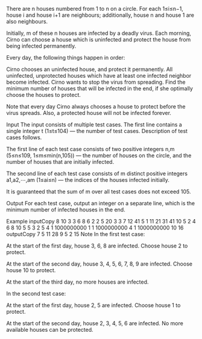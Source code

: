 There are n houses numbered from 1 to n on a circle. For each 1≤i≤n−1, house i and house i+1 are neighbours; additionally, house n and house 1 are also neighbours.

Initially, m of these n houses are infected by a deadly virus. Each morning, Cirno can choose a house which is uninfected and protect the house from being infected permanently.

Every day, the following things happen in order:

Cirno chooses an uninfected house, and protect it permanently.
All uninfected, unprotected houses which have at least one infected neighbor become infected.
Cirno wants to stop the virus from spreading. Find the minimum number of houses that will be infected in the end, if she optimally choose the houses to protect.

Note that every day Cirno always chooses a house to protect before the virus spreads. Also, a protected house will not be infected forever.

Input
The input consists of multiple test cases. The first line contains a single integer t (1≤t≤104) — the number of test cases. Description of test cases follows.

The first line of each test case consists of two positive integers n,m (5≤n≤109, 1≤m≤min(n,105)) — the number of houses on the circle, and the number of houses that are initially infected.

The second line of each test case consists of m distinct positive integers a1,a2,⋯,am (1≤ai≤n) — the indices of the houses infected initially.

It is guaranteed that the sum of m over all test cases does not exceed 105.

Output
For each test case, output an integer on a separate line, which is the minimum number of infected houses in the end.

Example
inputCopy
8
10 3
3 6 8
6 2
2 5
20 3
3 7 12
41 5
1 11 21 31 41
10 5
2 4 6 8 10
5 5
3 2 5 4 1
1000000000 1
1
1000000000 4
1 1000000000 10 16
outputCopy
7
5
11
28
9
5
2
15
Note
In the first test case:

At the start of the first day, house 3, 6, 8 are infected. Choose house 2 to protect.

At the start of the second day, house 3, 4, 5, 6, 7, 8, 9 are infected. Choose house 10 to protect.

At the start of the third day, no more houses are infected.

In the second test case:

At the start of the first day, house 2, 5 are infected. Choose house 1 to protect.

At the start of the second day, house 2, 3, 4, 5, 6 are infected. No more available houses can be protected.

